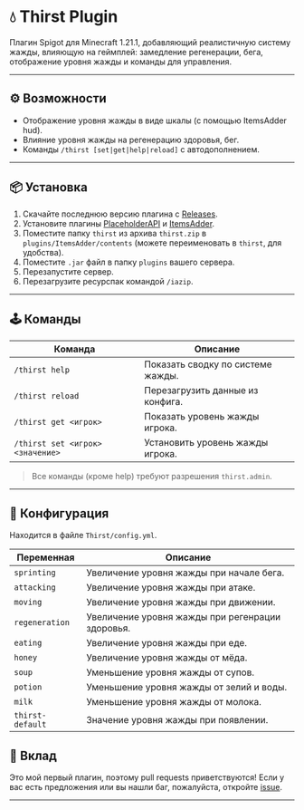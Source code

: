# 💧 Thirst Plugin

Плагин Spigot для Minecraft 1.21.1, добавляющий реалистичную систему жажды, влияющую на геймплей: замедление регенерации, бега, отображение уровня жажды и команды для управления.

---

## ⚙️ Возможности

- Отображение уровня жажды в виде шкалы (с помощью ItemsAdder hud).
- Влияние уровня жажды на регенерацию здоровья, бег.
- Команды `/thirst [set|get|help|reload]` с автодополнением.

---

## 📦 Установка

1. Скачайте последнюю версию плагина с [Releases](https://github.com/Limon4ik349/Thirst/releases).
2. Установите плагины [PlaceholderAPI](https://www.spigotmc.org/resources/placeholderapi.6245/) и [ItemsAdder](https://www.spigotmc.org/resources/%E2%9C%A8itemsadder%E2%AD%90emotes-mobs-items-armors-hud-gui-emojis-blocks-wings-hats-liquids.73355/).
3. Поместите папку `thirst` из архива `thirst.zip` в `plugins/ItemsAdder/contents` (можете переименовать в `thirst`, для удобства).
4. Поместите `.jar` файл в папку `plugins` вашего сервера.
5. Перезапустите сервер.
6. Перезагрузите ресурспак командой `/iazip`.

---

## 🕹️ Команды

| Команда | Описание |
|---------|----------|
| `/thirst help` | Показать сводку по системе жажды. |
| `/thirst reload` | Перезагрузить данные из конфига. |
| `/thirst get <игрок>` | Показать уровень жажды игрока. |
| `/thirst set <игрок> <значение>` | Установить уровень жажды игрока. |

> Все команды (кроме help) требуют разрешения `thirst.admin`.

---

## 🔧 Конфигурация

Находится в файле `Thirst/config.yml`.

| Переменная | Описание |
|------------|----------|
| `sprinting` | Увеличение уровня жажды при начале бега. |
| `attacking` | Увеличение уровня жажды при атаке. |
| `moving` | Увеличение уровня жажды при движении. |
| `regeneration` | Увеличение уровня жажды при регенрации здоровья. |
| `eating` | Увеличение уровня жажды при еде. |
| `honey` | Увеличение уровня жажды от мёда. |
| `soup` | Уменьшение уровня жажды от супов. |
| `potion` | Уменьшение уровня жажды от зелий и воды. |
| `milk` | Уменьшение уровня жажды от молока. |
| `thirst-default` | Значение уровня жажды при появлении. |


## 🤝 Вклад

Это мой первый плагин, поэтому pull requests приветствуются! Если у вас есть предложения или вы нашли баг, пожалуйста, откройте [issue](https://github.com/Limon4ik349/Thirst/issues).

---
